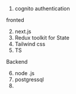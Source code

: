 1) cognito authentication

fronted

2) next.js
3) Redux toolkit for State
4) Tailwind css
5) TS

Backend

6) node .js
7) postgressql
8) 
